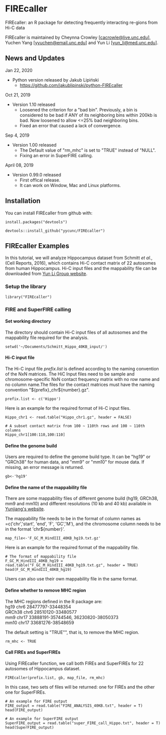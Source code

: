 # FIREcaller
FIREcaller: an R package for detecting frequently interacting re-gions from Hi-C data

FIREcaller is maintained by Cheynna Crowley [cacrowle@live.unc.edu], Yuchen Yang [yyuchen@email.unc.edu] and Yun Li [yun_li@med.unc.edu].

## News and Updates
Jan 22, 2020
* Python version released by Jakub Lipiński
  + https://github.com/jakublipinski/python-FIREcaller

Oct 21, 2019
* Version 1.10 released
  + Loosened the criterion for a "bad bin". Previously, a bin is considered to be bad if ANY of its neighboring bins within 200kb is bad. Now loosened to allow <=25% bad neighboring bins.
  + Fixed an error that caused a lack of convergence.

Sep 4, 2019
* Version 1.00 released
  + The Default value of "rm_mhc" is set to "TRUE" instead of "NULL".
  + Fixing an error in SuperFIRE calling.

April 08, 2019
* Version 0.99.0 released
  + First offical release.
  + It can work on Window, Mac and Linux platforms.

## Installation
You can install FIREcaller from github with:
```{r install}
install.packages("devtools")

devtools::install_github("yycunc/FIREcaller")
```

## FIREcaller Examples

In this tutorial, we will analyze Hippocampus dataset from Schmitt *et al*., (Cell Reports, 2016), which contains Hi-C contact matrix of 22 autosomes from human Hippocampus. Hi-C input files and the mappability file can be downloaded from [Yun Li Group website](https://yunliweb.its.unc.edu/FIREcaller/download.php).
  

### Setup the library
```{r init}
library("FIREcaller")
```

### FIRE and SuperFIRE calling
#### Set working directory

The directory should contain Hi-C input files of all autosomes and the mappability file required for the analysis.

```{r setup for working directory}
setwd('~/Documents/Schmitt_Hippo_40KB_input/')
```

#### Hi-C input file

The Hi-C input file *prefix.list* is defined according to the naming convention of the NxN matrices. The HiC Input files need to be sample and chromosome-specific NxN contact frequency matrix with no row name and no column name.The files for the contact matrices must have the naming convention "\${prefix}_chr\${number}.gz".

```{r define the prefix.list according to the naming convention of the NxN matrices, warning=FALSE}
prefix.list <- c('Hippo')
```

Here is an example for the required format of Hi-C input files.

```{r an example for the required format of Hi-C input files, warning=FALSE}
Hippo_chr1 <- read.table("Hippo_chr1.gz", header = FALSE)

# A subset contact matrix from 100 ~ 110th rows and 100 ~ 110th columns
Hippo_chr1[100:110,100:110]
```

#### Define the genome build

Users are required to define the genome build type. It can be "hg19" or "GRCh38" for human data, and "mm9" or "mm10" for mouse data. If missing, an error message is returned.

```{r define the genome build, message=FALSE}
gb<-'hg19'
```

#### Define the name of the mappability file

There are some mappability files of different genome build (hg19, GRCh38, mm9 and mm10) and different resolutions (10 kb and 40 kb) available in [Yunjiang's website](http://enhancer.sdsc.edu/yunjiang/resources/genomic_features/).

The mappability file needs to be in the format of column names as =c('chr','start', 'end', 'F', 'GC','M'), and the chromosome column needs to be in the format 'chr${number}'.

```{r define the name of the mappability file, message=FALSE}
map_file<-'F_GC_M_HindIII_40KB_hg19.txt.gz'
```

Here is an example for the required format of the mappability file.

```{r an example for the required format of the mappability file, message=FALSE}
# The format of mappability file
F_GC_M_HindIII_40KB_hg19 = read.table("F_GC_M_HindIII_40KB_hg19.txt.gz", header = TRUE)
head(F_GC_M_HindIII_40KB_hg19)
```

Users can also use their own mappability file in the same format.

#### Define whether to remove MHC region

The MHC regions defined in the R package are:<br/>
hg19 chr6  28477797-33448354<br/>
GRCh38 chr6  28510120-33480577<br/>
mm9 chr17 33888191-35744546, 36230820-38050373<br/>
mm10 chr17 33681276-38548659<br/>

The default setting is "TRUE"", that is, to remove the MHC region.

```{r define whether to remove MHC region, message=FALSE}
rm_mhc <- TRUE
```

#### Call FIREs and SuperFIREs

Using FIREcaller function, we call both FIREs and SuperFIREs for 22 autosomes of Hippocampus dataset.
  
```{r call FIRE and SuperFIRE for 22 autosomes of Hippocampus dataset}
FIREcaller(prefix.list, gb, map_file, rm_mhc)
```

In this case, two sets of files will be returned: one for FIREs and the other one for SuperFIREs.

```{r An example for Fire and SuperFire outputs}
# An example for FIRE output
FIRE_output = read.table("FIRE_ANALYSIS_40KB.txt", header = T)
head(FIRE_output)

# An example for SuperFIRE output
SuperFIRE_output = read.table("super_FIRE_call_Hippo.txt", header = T)
head(SuperFIRE_output)
```
